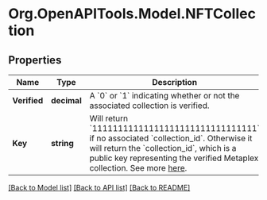 
# Org.OpenAPITools.Model.NFTCollection

## Properties

Name | Type | Description | Notes
------------ | ------------- | ------------- | -------------
**Verified** | **decimal** | A &#x60;0&#x60; or &#x60;1&#x60; indicating whether or not the associated collection is verified.  | [optional] 
**Key** | **string** | Will return &#x60;11111111111111111111111111111111&#x60; if no associated &#x60;collection_id&#x60;. Otherwise it will return the &#x60;collection_id&#x60;, which is a public key representing the verified Metaplex collection. See more [here](https://collections.metaplex.com).  | [optional] 

[[Back to Model list]](../README.md#documentation-for-models)
[[Back to API list]](../README.md#documentation-for-api-endpoints)
[[Back to README]](../README.md)

